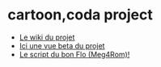 # cartoon,coda project
<ul>
  <li><a href="https://github.com/regiscoda30/cartoon/wiki"> Le wiki du projet</a></li>
  <li><a href="https://htmlpreview.github.io/?https://github.com/regiscoda30/cartoon/blob/MathieuCoynet-patch-1/index.html">Ici  une vue      beta du projet</a></li>
  <li><a href="https://github.com/regiscoda30/cartoon/blob/master/script.sh">Le script du bon Flo (Meg4Rom)!</a></li>
</ul>
